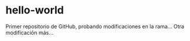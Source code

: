 # hello-world
Primer repositorio de GitHub, probando modificaciones en la rama...
Otra modificación más...
